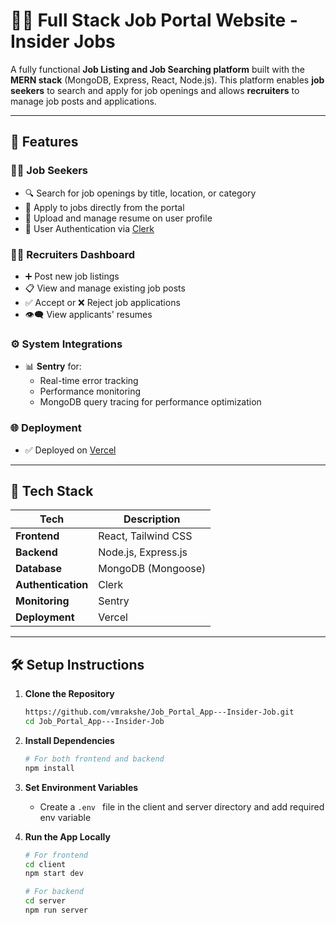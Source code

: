 # 🧑‍💼 Full Stack Job Portal Website - Insider Jobs

A fully functional **Job Listing and Job Searching platform** built with the **MERN stack** (MongoDB, Express, React, Node.js). This platform enables **job seekers** to search and apply for job openings and allows **recruiters** to manage job posts and applications.

---

## 🚀 Features

### 👨‍💻 Job Seekers
- 🔍 Search for job openings by title, location, or category
- 📝 Apply to jobs directly from the portal
- 📂 Upload and manage resume on user profile
- 🔐 User Authentication via [Clerk](https://clerk.dev)

### 🧑‍💼 Recruiters Dashboard
- ➕ Post new job listings
- 📋 View and manage existing job posts
- ✅ Accept or ❌ Reject job applications
- 👁️‍🗨️ View applicants' resumes

### ⚙️ System Integrations
- 📊 **Sentry** for:
  - Real-time error tracking
  - Performance monitoring
  - MongoDB query tracing for performance optimization

### 🌐 Deployment
- ✅ Deployed on [Vercel](https://vercel.com)

---

## 🧰 Tech Stack

| Tech | Description |
|------|-------------|
| **Frontend** | React, Tailwind CSS |
| **Backend** | Node.js, Express.js |
| **Database** | MongoDB (Mongoose) |
| **Authentication** | Clerk |
| **Monitoring** | Sentry |
| **Deployment** | Vercel |

---

## 🛠️ Setup Instructions

1. **Clone the Repository**
   ```bash
   https://github.com/vmrakshe/Job_Portal_App---Insider-Job.git
   cd Job_Portal_App---Insider-Job
   
2. **Install Dependencies**
   ```bash
   # For both frontend and backend
   npm install
   
3. **Set Environment Variables**
   - Create a ```.env ``` file in the client and server directory and add required env variable

4. **Run the App Locally**
   ```bash
   # For frontend 
   cd client
   npm start dev

   # For backend 
   cd server
   npm run server
   

